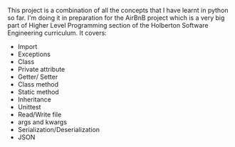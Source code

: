 This project is a combination of all the concepts that I have learnt in python so far. I'm doing it in preparation for the AirBnB project which is a very big part of Higher Level Programming section of the Holberton Software Engineering curriculum. It covers:

* Import
* Exceptions
* Class
* Private attribute
* Getter/ Setter
* Class method
* Static method
* Inheritance
* Unittest
* Read/Write file
* args and kwargs
* Serialization/Deserialization
* JSON
